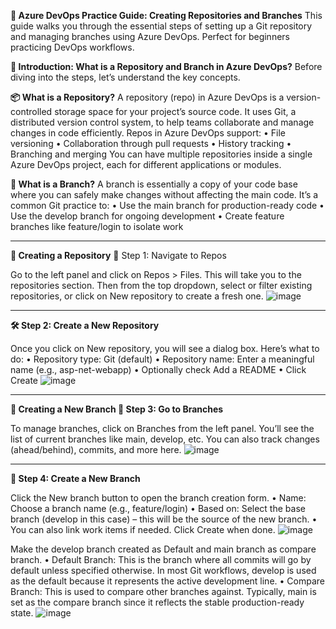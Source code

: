 **📘 Azure DevOps Practice Guide: Creating Repositories and Branches**
This guide walks you through the essential steps of setting up a Git repository and managing branches using Azure DevOps. Perfect for beginners practicing DevOps workflows.

**🧠 Introduction: What is a Repository and Branch in Azure DevOps?**
Before diving into the steps, let’s understand the key concepts.

**📦 What is a Repository?**
A repository (repo) in Azure DevOps is a version-controlled storage space for your project’s source code. It uses Git, a distributed version control system, to help teams collaborate and manage changes in code efficiently. Repos in Azure DevOps support:
•	File versioning
•	Collaboration through pull requests
•	History tracking
•	Branching and merging
You can have multiple repositories inside a single Azure DevOps project, each for different applications or modules.

**🌿 What is a Branch?**
A branch is essentially a copy of your code base where you can safely make changes without affecting the main code. It’s a common Git practice to:
•	Use the main branch for production-ready code
•	Use the develop branch for ongoing development
•	Create feature branches like feature/login to isolate work

________________________________________
**📂 Creating a Repository**
🧭 Step 1: Navigate to Repos

Go to the left panel and click on Repos > Files. This will take you to the repositories section.
Then from the top dropdown, select or filter existing repositories, or click on New repository to create a fresh one.
 ![image](https://github.com/user-attachments/assets/6498f8c9-8108-41ec-be5a-26a8cc002ece)
________________________________________

**🛠️ Step 2: Create a New Repository**

Once you click on New repository, you will see a dialog box. Here’s what to do:
•	Repository type: Git (default)
•	Repository name: Enter a meaningful name (e.g., asp-net-webapp)
•	Optionally check Add a README
•	Click Create
 ![image](https://github.com/user-attachments/assets/61b861d5-6883-4afa-a7bf-0ce44cba350c)
________________________________________

**🌿 Creating a New Branch
🌱 Step 3: Go to Branches**

To manage branches, click on Branches from the left panel.
You’ll see the list of current branches like main, develop, etc. You can also track changes (ahead/behind), commits, and more here.
 ![image](https://github.com/user-attachments/assets/ce8cefd1-e07b-45e2-9196-34805a6bbbfc)
________________________________________

**🔧 Step 4: Create a New Branch**

Click the New branch button to open the branch creation form.
•	Name: Choose a branch name (e.g., feature/login)
•	Based on: Select the base branch (develop in this case) – this will be the source of the new branch.
•	You can also link work items if needed.
Click Create when done.
![image](https://github.com/user-attachments/assets/f3a9db7d-4a04-469f-8435-b50f7a90db4c)

Make the develop branch created as Default and main branch as compare branch.
•	Default Branch: This is the branch where all commits will go by default unless specified otherwise. In most Git workflows, develop is used as the default because it represents the active development line.
•	Compare Branch: This is used to compare other branches against. Typically, main is set as the compare branch since it reflects the stable production-ready state.
 ![image](https://github.com/user-attachments/assets/06e0055c-9723-4740-9727-0575baa646a9)


